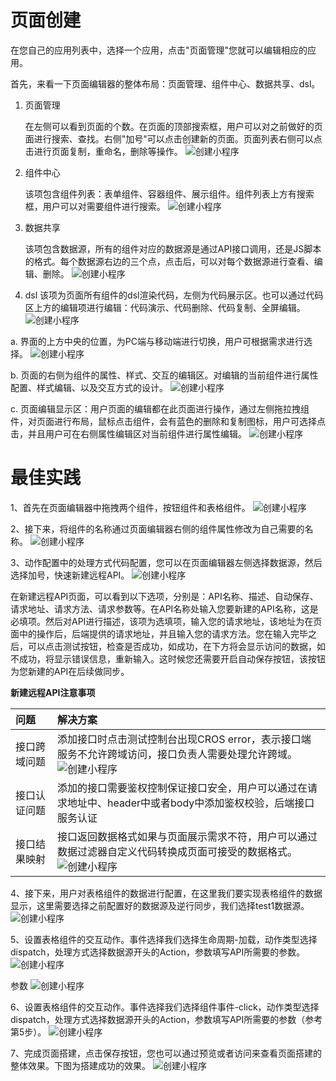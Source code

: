 # 页面创建
   在您自己的应用列表中，选择一个应用，点击"页面管理"您就可以编辑相应的应用。

   首先，来看一下页面编辑器的整体布局：页面管理、组件中心、数据共享、dsl。

1. 页面管理

   在左侧可以看到页面的个数。在页面的顶部搜索框，用户可以对之前做好的页面进行搜索、查找。右侧"加号"可以点击创建新的页面。页面列表右侧可以点击进行页面复制，重命名，删除等操作。
   ![创建小程序](../../../../../image/IoT/IoT-Aep/lowcode-page-list.jpeg)

2. 组件中心

   该项包含组件列表：表单组件、容器组件、展示组件。组件列表上方有搜索框，用户可以对需要组件进行搜索。
   ![创建小程序](../../../../../image/IoT/IoT-Aep/lowcode-component.jpeg)

3. 数据共享

   该项包含数据源，所有的组件对应的数据源是通过API接口调用，还是JS脚本的格式。每个数据源右边的三个点，点击后，可以对每个数据源进行查看、编辑、删除。
   ![创建小程序](../../../../../image/IoT/IoT-Aep/lowcode-data.jpeg)

4. dsl
   该项为页面所有组件的dsl渲染代码，左侧为代码展示区。也可以通过代码区上方的编辑项进行编辑：代码演示、代码删除、代码复制、全屏编辑。
   ![创建小程序](../../../../../image/IoT/IoT-Aep/lowcode-dsl.jpeg)


a. 界面的上方中央的位置，为PC端与移动端进行切换，用户可根据需求进行选择。
![创建小程序](../../../../../image/IoT/IoT-Aep/lowcode-change.jpeg)

b. 页面的右侧为组件的属性、样式、交互的编辑区。对编辑的当前组件进行属性配置、样式编辑、以及交互方式的设计。
![创建小程序](../../../../../image/IoT/IoT-Aep/lowcode-prop.jpeg)

c. 页面编辑显示区：用户页面的编辑都在此页面进行操作，通过左侧拖拉拽组件，对页面进行布局，鼠标点击组件，会有蓝色的删除和复制图标，用户可选择点击，并且用户可在右侧属性编辑区对当前组件进行属性编辑。
![创建小程序](../../../../../image/IoT/IoT-Aep/lowcode-edit.jpeg)


# 最佳实践
1、首先在页面编辑器中拖拽两个组件，按钮组件和表格组件。
![创建小程序](../../../../../image/IoT/IoT-Aep/lowcode-step1.jpeg)

2、接下来，将组件的名称通过页面编辑器右侧的组件属性修改为自己需要的名称。
![创建小程序](../../../../../image/IoT/IoT-Aep/lowcode-step2.jpeg)

3、动作配置中的处理方式代码配置，您可以在页面编辑器左侧选择数据源，然后选择加号，快速新建远程API。
![创建小程序](../../../../../image/IoT/IoT-Aep/lowcode-step3.jpeg)

在新建远程API页面，可以看到以下选项，分别是：API名称、描述、自动保存、请求地址、请求方法、请求参数等。在API名称处输入您要新建的API名称，这是必填项。然后对API进行描述，该项为选填项，输入您的请求地址，该地址为在页面中的操作后，后端提供的请求地址，并且输入您的请求方法。您在输入完毕之后，可以点击测试按钮，检查是否成功，如成功，在下方将会显示访问的数据，如不成功，将显示错误信息，重新输入。这时候您还需要开启自动保存按钮，该按钮为您新建的API在后续做同步。

**新建远程API注意事项**

| 问题     | 解决方案                                                                                                                 |
|:-------|:---------------------------------------------------------------------------------------------------------------------|
| 接口跨域问题 | 添加接口时点击测试控制台出现CROS error，表示接口端服务不允许跨域访问，接口负责人需要处理允许跨域。![创建小程序](../../../../../image/IoT/IoT-Aep/lowcode-table1.jpeg) |
| 接口认证问题 | 添加的接口需要鉴权控制保证接口安全，用户可以通过在请求地址中、header中或者body中添加鉴权校验，后端接口服务认证                                                         |
| 接口结果映射 | 接口返回数据格式如果与页面展示需求不符，用户可以通过数据过滤器自定义代码转换成页面可接受的数据格式。![创建小程序](../../../../../image/IoT/IoT-Aep/lowcode-table3.jpeg)     |



4、接下来，用户对表格组件的数据进行配置，在这里我们要实现表格组件的数据显示，这里需要选择之前配置好的数据源及逆行同步，我们选择test1数据源。
![创建小程序](../../../../../image/IoT/IoT-Aep/lowcode-step4.jpeg)

5、设置表格组件的交互动作。事件选择我们选择生命周期-加载，动作类型选择dispatch，处理方式选择数据源开头的Action，参数填写API所需要的参数。
![创建小程序](../../../../../image/IoT/IoT-Aep/lowcode-step5.jpeg)

参数
![创建小程序](../../../../../image/IoT/IoT-Aep/lowcode-step5-1.jpeg)

6、设置表格组件的交互动作。事件选择我们选择组件事件-click，动作类型选择dispatch，处理方式选择数据源开头的Action，参数填写API所需要的参数（参考第5步）。
![创建小程序](../../../../../image/IoT/IoT-Aep/lowcode-step6.jpeg)

7、完成页面搭建，点击保存按钮，您也可以通过预览或者访问来查看页面搭建的整体效果。下图为搭建成功的效果。
![创建小程序](../../../../../image/IoT/IoT-Aep/lowcode-step7.jpeg)

